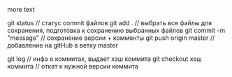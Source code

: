 more text

git status // статус commit файлов 
git add . // выбрать все файлы для сохранения, подготовка к сохранению выбранных файлов
git commit -m "message" // сохранение версии + комменты
git push origin master // добавление на gitHub в ветку master


git log // инфа о коммитах, выдает хэш коммита
git checkout хеш коммита // откат к нужной версии коммита

